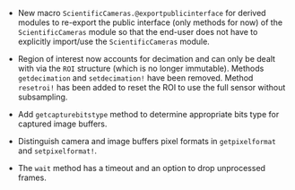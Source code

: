 - New macro `ScientificCameras.@exportpublicinterface` for derived modules to
  re-export the public interface (only methods for now) of the
  `ScientificCameras` module so that the end-user does not have to explicitly
  import/use the `ScientificCameras` module.

- Region of interest now accounts for decimation and can only be dealt with via
  the `ROI` structure (which is no longer immutable).  Methods `getdecimation`
  and `setdecimation!` have been removed.  Method `resetroi!` has been added to
  reset the ROI to use the full sensor without subsampling.

- Add `getcapturebitstype` method to determine appropriate bits type for
  captured image buffers.

- Distinguish camera and image buffers pixel formats in `getpixelformat` and
  `setpixelformat!`.

- The `wait` method has a timeout and an option to drop unprocessed frames.
